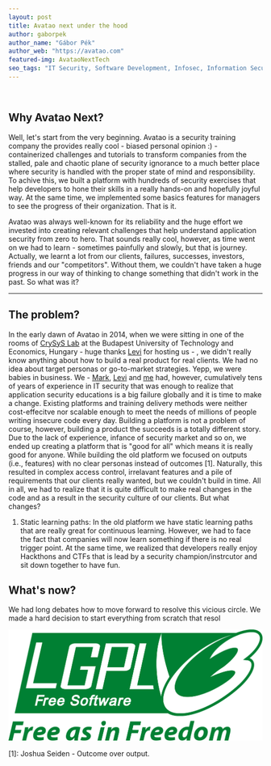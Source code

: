 ```yaml
---
layout: post
title: Avatao next under the hood
author: gaborpek
author_name: "Gábor Pék"
author_web: "https://avatao.com"
featured-img: AvataoNextTech
seo_tags: "IT Security, Software Development, Infosec, Information Security, Code Training, Secure Coding training, Product management, Vision, Secure Coding, IT Training, CTF, Cybersecurity, Online Training"
---
```

​

## Why Avatao Next?

Well, let's start from the very beginning. Avatao is a security training company the provides really cool - biased personal opinion :) - containerized challenges and tutorials to transform companies from the stalled, pale and chaotic plane of security ignorance to a much better place where security is handled with the proper state of mind and responsibility. To achive this, we built a platform with hundreds of security exercises that help developers to hone their skills in a really hands-on and hopefully joyful way. At the same time, we implemented some basics features for managers to see the progress of their organization. That is it. 

Avatao was always well-known for its reliability and the huge effort we invested into creating relevant challenges that help understand application security from zero to hero. That sounds really cool, however, as time went on we had to learn - sometimes painfully and slowly, but that is journey. Actually, we learnt a lot from our clients, failures, successes, investors, friends and our "competitors". Without them, we couldn't have taken a huge progress in our way of thinking to change something that didn't work in the past. So what was it?

--- 


## The problem?

In the early dawn of Avatao in 2014, when we were sitting in one of the rooms of [CrySyS Lab](https://crysys.hu) at the Budapest University of Technology and Economics, Hungary - huge thanks [Levi](https://www.crysys.hu/member/buttyan) for hosting us - , we didn't really know anything about how to build a real product for real clients. We had no idea about target personas or go-to-market strategies. Yepp, we were babies in business. We - [Mark](https://www.linkedin.com/in/felegyhazi/), [Levi](https://www.crysys.hu/member/buttyan) and [me](https://www.linkedin.com/in/gaborpek/) had, however, cumulatively tens of years of experience in IT security that was enough to realize that application security educations is a big failure globally and it is time to make a change. Existing platforms and training delivery methods were neither cost-effecitve nor scalable enough to meet the needs of millions of people writing insecure code every day. Building a platform is not a problem of course, however, building a product the succeeds is a totally different story. Due to the lack of experience, infance of security market and so on, we ended up creating a platform that is "good for all" which means it is really good for anyone. While building the old platform we focused on outputs (i.e., features) with no clear personas instead of outcomes  \[1\].  Naturally, this resulted in complex access control, irrelavant features and a pile of requirements that our clients really wanted, but we couldn't build in time. All in all, we had to realize that it is quite difficult to make real changes in the code and as a result in the security culture of our clients. But what changes?

1. Static learning paths: In the old platform we have static learning paths that are really great for continuous learning. However, we had to face the fact that companies will now learn something if there is no real trigger point. At the same time, we realized that developers really enjoy Hackthons and CTFs that is lead by a security champion/instrcutor and sit down together to have fun.  


## What's now?

We had long debates how to move forward to resolve this vicious circle. We made a hard decision to start everything from scratch that resol



![](../images/LGPLv3_free_as_in_freedom.svg)

 \[1\]: Joshua Seiden - Outcome over output.
